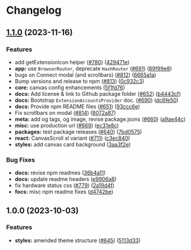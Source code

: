 # Changelog

## [1.1.0](https://github.com/paritytech/polkadot-cloud/compare/polkadot-cloud-core-v1.0.48...polkadot-cloud-core-v1.1.0) (2023-11-16)


### Features

* add getExtensionIcon helper ([#780](https://github.com/paritytech/polkadot-cloud/issues/780)) ([429471e](https://github.com/paritytech/polkadot-cloud/commit/429471eb5703b01736fb455ebe958ccdaffda92c))
* **app:** use `BrowserRouter`, deprecate `HashRouter` ([#691](https://github.com/paritytech/polkadot-cloud/issues/691)) ([89f99e8](https://github.com/paritytech/polkadot-cloud/commit/89f99e8fc8912f75041a63eec5f059282214b6b4))
* bugs on Connect modal (and scrollbars) ([#812](https://github.com/paritytech/polkadot-cloud/issues/812)) ([6665a1a](https://github.com/paritytech/polkadot-cloud/commit/6665a1a32f44bc7bbaabf1127e5dd23bba3b7255))
* Bump versions and release to npm ([#813](https://github.com/paritytech/polkadot-cloud/issues/813)) ([0c932c3](https://github.com/paritytech/polkadot-cloud/commit/0c932c3781699aa2b5226c920425e2c0e973ab26))
* **core:** canvas config enhancements ([5f1fd76](https://github.com/paritytech/polkadot-cloud/commit/5f1fd7607d821a64d590f958dfed6f4d7ee3265c))
* **docs:** Add license & link to Github package folder ([#652](https://github.com/paritytech/polkadot-cloud/issues/652)) ([b4443cf](https://github.com/paritytech/polkadot-cloud/commit/b4443cfa0cae24d6b054910936127362915c78d5))
* **docs:** Bootstrap `ExtensionAccountsProvider` doc. ([#690](https://github.com/paritytech/polkadot-cloud/issues/690)) ([dc6fe50](https://github.com/paritytech/polkadot-cloud/commit/dc6fe50bde58cefb6c342f8800fd287c80d8f44f))
* **docs:** Provide npm README files ([#651](https://github.com/paritytech/polkadot-cloud/issues/651)) ([93ccc6e](https://github.com/paritytech/polkadot-cloud/commit/93ccc6e97e8af68bc20c5b982988cb895fe75149))
* Fix scrollbars on modal ([#814](https://github.com/paritytech/polkadot-cloud/issues/814)) ([8072a87](https://github.com/paritytech/polkadot-cloud/commit/8072a87c274778b1ffe268d91b92d3b6fbb7cbe1))
* **meta:** add og tags, og image, revise package.jsons ([#660](https://github.com/paritytech/polkadot-cloud/issues/660)) ([a9ae44c](https://github.com/paritytech/polkadot-cloud/commit/a9ae44c8568cc7069a5b4fc541c6f62b7c6955d3))
* **misc:** use production url ([#669](https://github.com/paritytech/polkadot-cloud/issues/669)) ([ec31e8c](https://github.com/paritytech/polkadot-cloud/commit/ec31e8cb2e44ee9b12b020b014f3c9fb217df59d))
* **packages:** test package releases ([#640](https://github.com/paritytech/polkadot-cloud/issues/640)) ([7bd0575](https://github.com/paritytech/polkadot-cloud/commit/7bd057552d4ab14b1de2f43420a9baa9f957ef55))
* **react:** CanvasScroll xl variant ([#711](https://github.com/paritytech/polkadot-cloud/issues/711)) ([c3ec840](https://github.com/paritytech/polkadot-cloud/commit/c3ec840afaabfd4c8f08956456ab62e0620f4bda))
* **styles:** add canvas card background ([3aa3f2e](https://github.com/paritytech/polkadot-cloud/commit/3aa3f2e1f0d438b95b9f12fd6dfd45d45e8471f6))


### Bug Fixes

* **docs:** revise npm readmes ([36b4a11](https://github.com/paritytech/polkadot-cloud/commit/36b4a11c9b63122417b90ba768d6b46617117d10))
* **docs:** update readme headers ([e9906a8](https://github.com/paritytech/polkadot-cloud/commit/e9906a8904636c381cb4b575dc783e2c81afd919))
* fix hardware status css ([#779](https://github.com/paritytech/polkadot-cloud/issues/779)) ([2a19d4f](https://github.com/paritytech/polkadot-cloud/commit/2a19d4f58ab7da0b09ba87742a01732121094ef6))
* **focs:** misc npm readme fixes ([d4742be](https://github.com/paritytech/polkadot-cloud/commit/d4742be69e3bc506d66452dc68c96f63358d951c))

## 1.0.0 (2023-10-03)

### Features

- **styles:** amended theme structure ([#645](https://github.com/paritytech/polkadot-cloud/issues/647)) ([5113d33](https://github.com/paritytech/polkadot-cloud/commit/670dc87ad5586fb61cc99ddb5ffaefe357aaedca))
